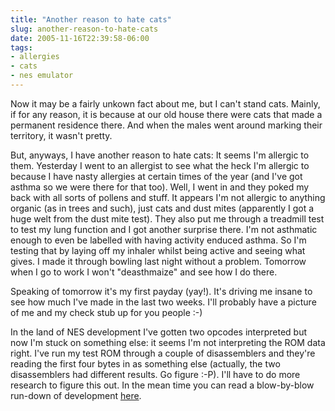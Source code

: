 ```yaml
---
title: "Another reason to hate cats"
slug: another-reason-to-hate-cats
date: 2005-11-16T22:39:58-06:00
tags:
- allergies
- cats
- nes emulator
---
```

Now it may be a fairly unkown fact about me, but I can't stand cats. Mainly, if for any reason, it is because at our old house there were cats that made a permanent residence there. And when the males went around marking their territory, it wasn't pretty.

But, anyways, I have another reason to hate cats: It seems I'm allergic to them. Yesterday I went to an allergist to see what the heck I'm allergic to because I have nasty allergies at certain times of the year (and I've got asthma so we were there for that too). Well, I went in and they poked my back with all sorts of pollens and stuff. It appears I'm not allergic to anything organic (as in trees and such), just cats and dust mites (apparently I got a huge welt from the dust mite test). They also put me through a treadmill test to test my lung function and I got another surprise there. I'm not asthmatic enough to even be labelled with having activity enduced asthma. So I'm testing that by laying off my inhaler whilst being active and seeing what gives. I made it through bowling last night without a problem. Tomorrow when I go to work I won't "deasthmaize" and see how I do there.

Speaking of tomorrow it's my first payday (yay!). It's driving me insane to see how much I've made in the last two weeks. I'll probably have a picture of me and my check stub up for you people :-)

In the land of NES development I've gotten two opcodes interpreted but now I'm stuck on something else: it seems I'm not interpreting the ROM data right. I've run my test ROM through a couple of disassemblers and they're reading the first four bytes in as something else (actually, the two disassemblers had different results. Go figure :-P). I'll have to do more research to figure this out. In the mean time you can read a blow-by-blow run-down of development [here](http://www.youngprogrammers.net/index.php/CoolNES).
